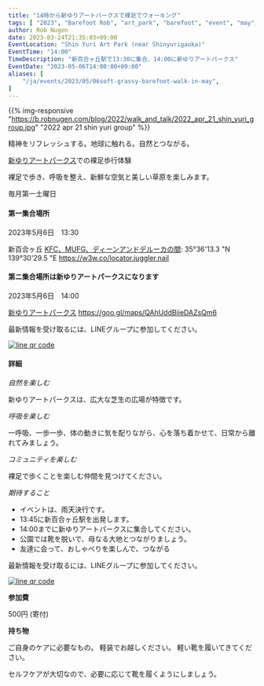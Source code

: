 ```yaml
---
title: "14時から新ゆりアートパークスで裸足でウォーキング"
tags: [ "2023", "Barefoot Rob", "art_park", "barefoot", "event", "may", "walk", "はだし", "新百合ヶ丘駅", "裸足のロブ" ]
author: Rob Nugen
date: 2023-03-24T21:35:03+09:00
EventLocation: "Shin Yuri Art Park (near Shinyurigaoka)"
EventTime: "14:00"
TimeDescription: "新百合ヶ丘駅で13:30に集合、14:00に新ゆりアートパークス"
EventDate: "2023-05-06T14:00:00+09:00"
aliases: [
    "/ja/events/2023/05/06soft-grassy-barefoot-walk-in-may",
]
---
```


{{% img-responsive "https://b.robnugen.com/blog/2022/walk_and_talk/2022_apr_21_shin_yuri_group.jpg" "2022 apr 21 shin yuri group" %}}

精神をリフレッシュする。地球に触れる。自然とつながる。

[新ゆりアートパークス](http://www.airgreen.info/artparks.html)での裸足歩行体験

裸足で歩き、呼吸を整え、新鮮な空気と美しい草原を楽しみます。

毎月第一土曜日

#### 第一集合場所

2023年5月6日　13:30

新百合ヶ丘 [KFC、MUFG、ディーンアンドデルーカの間](https://goo.gl/maps/aoY2j7WxkNjSC2u98): 35°36'13.3 "N 139°30'29.5 "E https://w3w.co/locator.juggler.nail

#### 第ニ集合場所は新ゆりアートパークスになります

2023年5月6日　14:00

[新ゆりアートパークス](http://www.airgreen.info/artparks.html) https://goo.gl/maps/QAhUddBiieDAZsQm6

最新情報を受け取るには、LINEグループに参加してください。

[![line qr code](//b.robnugen.com/blog/2021/thumbs/2021_sep_25_rob_line_qr_code_text_walk_and_talk.jpg)](//b.robnugen.com/blog/2021/2021_sep_25_rob_line_qr_code_text_walk_and_talk.jpg)

#### 詳細

*自然を楽しむ*

新ゆりアートパークスは、広大な芝生の広場が特徴です。

*呼吸を楽しむ*

一呼吸、一歩一歩、体の動きに気を配りながら、心を落ち着かせて、日常から離れてみましょう。

*コミュニティを楽しむ*

裸足で歩くことを楽しむ仲間を見つけてください。

*期待すること*

* イベントは、雨天決行です。
* 13:45に新百合ヶ丘駅を出発します。
* 14:00までに新ゆりアートパークスに集合してください。
* 公園では靴を脱いで、母なる大地とつながりましょう。
* 友達に会って、おしゃべりを楽しんで、つながる

最新情報を受け取るには、LINEグループに参加してください。

[![line qr code](//b.robnugen.com/blog/2021/thumbs/2021_sep_25_rob_line_qr_code_text_walk_and_talk.jpg)](//b.robnugen.com/blog/2021/2021_sep_25_rob_line_qr_code_text_walk_and_talk.jpg)

**参加費**

500円 (寄付)

**持ち物**

ご自身のケアに必要なもの。 軽装でお越しください。
軽い靴を履いてきてください。

セルフケアが大切なので、必要に応じて靴を履くようにしましょう。
